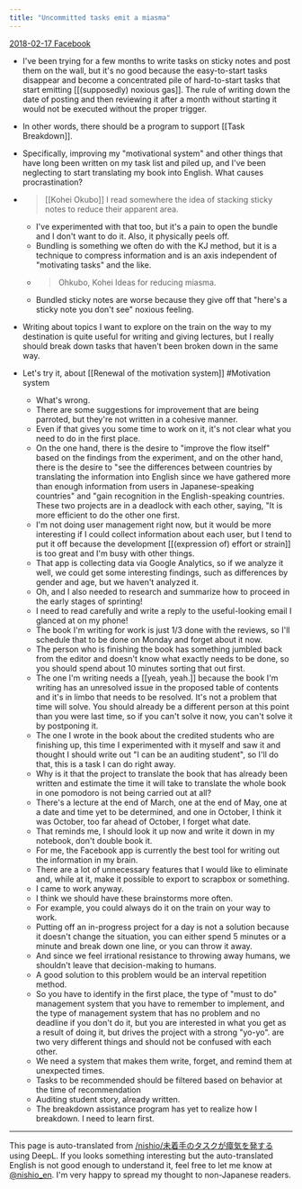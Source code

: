 ```yaml
---
title: "Uncommitted tasks emit a miasma"
---
```


[2018-02-17 Facebook](https://www.facebook.com/nishiohirokazu/posts/10214604777529675)
- I've been trying for a few months to write tasks on sticky notes and post them on the wall, but it's no good because the easy-to-start tasks disappear and become a concentrated pile of hard-to-start tasks that start emitting [[(supposedly) noxious gas]]. The rule of writing down the date of posting and then reviewing it after a month without starting it would not be executed without the proper trigger.
- In other words, there should be a program to support [[Task Breakdown]].
- Specifically, improving my "motivational system" and other things that have long been written on my task list and piled up, and I've been neglecting to start translating my book into English. What causes procrastination?
- >  [[Kohei Okubo]] I read somewhere the idea of stacking sticky notes to reduce their apparent area.
    - I've experimented with that too, but it's a pain to open the bundle and I don't want to do it. Also, it physically peels off.
    - Bundling is something we often do with the KJ method, but it is a technique to compress information and is an axis independent of "motivating tasks" and the like.
    - > Ohkubo, Kohei Ideas for reducing miasma.
    - Bundled sticky notes are worse because they give off that "here's a sticky note you don't see" noxious feeling.
- Writing about topics I want to explore on the train on the way to my destination is quite useful for writing and giving lectures, but I really should break down tasks that haven't been broken down in the same way.


- Let's try it, about [[Renewal of the motivation system]] #Motivation system
    - What's wrong.
    - There are some suggestions for improvement that are being parroted, but they're not written in a cohesive manner.
    - Even if that gives you some time to work on it, it's not clear what you need to do in the first place.
    - On the one hand, there is the desire to "improve the flow itself" based on the findings from the experiment, and on the other hand, there is the desire to "see the differences between countries by translating the information into English since we have gathered more than enough information from users in Japanese-speaking countries" and "gain recognition in the English-speaking countries. These two projects are in a deadlock with each other, saying, "It is more efficient to do the other one first.
    - I'm not doing user management right now, but it would be more interesting if I could collect information about each user, but I tend to put it off because the development [[(expression of) effort or strain]] is too great and I'm busy with other things.
    - That app is collecting data via Google Analytics, so if we analyze it well, we could get some interesting findings, such as differences by gender and age, but we haven't analyzed it.
    - Oh, and I also needed to research and summarize how to proceed in the early stages of sprinting!
    - I need to read carefully and write a reply to the useful-looking email I glanced at on my phone!
    - The book I'm writing for work is just 1/3 done with the reviews, so I'll schedule that to be done on Monday and forget about it now.
    - The person who is finishing the book has something jumbled back from the editor and doesn't know what exactly needs to be done, so you should spend about 10 minutes sorting that out first.
    - The one I'm writing needs a [[yeah, yeah.]] because the book I'm writing has an unresolved issue in the proposed table of contents and it's in limbo that needs to be resolved. It's not a problem that time will solve. You should already be a different person at this point than you were last time, so if you can't solve it now, you can't solve it by postponing it.
    - The one I wrote in the book about the credited students who are finishing up, this time I experimented with it myself and saw it and thought I should write out "I can be an auditing student", so I'll do that, this is a task I can do right away.
    - Why is it that the project to translate the book that has already been written and estimate the time it will take to translate the whole book in one pomodoro is not being carried out at all?
    - There's a lecture at the end of March, one at the end of May, one at a date and time yet to be determined, and one in October, I think it was October, too far ahead of October, I forget what date.
    - That reminds me, I should look it up now and write it down in my notebook, don't double book it.
    - For me, the Facebook app is currently the best tool for writing out the information in my brain.
    - There are a lot of unnecessary features that I would like to eliminate and, while at it, make it possible to export to scrapbox or something.
    - I came to work anyway.
    - I think we should have these brainstorms more often.
    - For example, you could always do it on the train on your way to work.
    - Putting off an in-progress project for a day is not a solution because it doesn't change the situation, you can either spend 5 minutes or a minute and break down one line, or you can throw it away.
    - And since we feel irrational resistance to throwing away humans, we shouldn't leave that decision-making to humans.
    - A good solution to this problem would be an interval repetition method.
    - So you have to identify in the first place, the type of "must to do" management system that you have to remember to implement, and the type of management system that has no problem and no deadline if you don't do it, but you are interested in what you get as a result of doing it, but drives the project with a strong "yo-yo". are two very different things and should not be confused with each other.
    - We need a system that makes them write, forget, and remind them at unexpected times.
    - Tasks to be recommended should be filtered based on behavior at the time of recommendation
    - Auditing student story, already written.
    - The breakdown assistance program has yet to realize how I breakdown. I need to learn first.

---
This page is auto-translated from [/nishio/未着手のタスクが瘴気を発する](https://scrapbox.io/nishio/未着手のタスクが瘴気を発する) using DeepL. If you looks something interesting but the auto-translated English is not good enough to understand it, feel free to let me know at [@nishio_en](https://twitter.com/nishio_en). I'm very happy to spread my thought to non-Japanese readers.